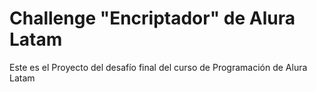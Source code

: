 <h1>Challenge "Encriptador" de Alura Latam</h1>

<p>Este es el Proyecto del desafío final del curso de Programación de Alura Latam</p>
